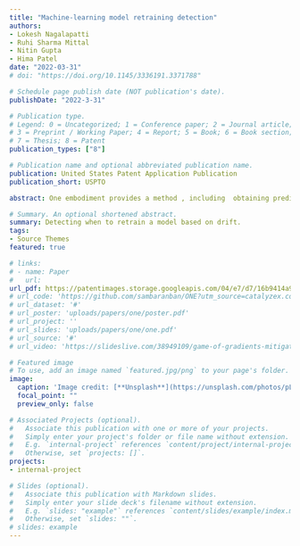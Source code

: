 ```yaml
---
title: "Machine-learning model retraining detection"
authors:
- Lokesh Nagalapatti
- Ruhi Sharma Mittal 
- Nitin Gupta
- Hima Patel
date: "2022-03-31"
# doi: "https://doi.org/10.1145/3336191.3371788"

# Schedule page publish date (NOT publication's date).
publishDate: "2022-3-31"

# Publication type.
# Legend: 0 = Uncategorized; 1 = Conference paper; 2 = Journal article;
# 3 = Preprint / Working Paper; 4 = Report; 5 = Book; 6 = Book section;
# 7 = Thesis; 8 = Patent
publication_types: ["8"]

# Publication name and optional abbreviated publication name.
publication: United States Patent Application Publication
publication_short: USPTO

abstract: One embodiment provides a method , including  obtaining predictions generated by a deployed machine - learning model ; generating , from the obtained redictions , a validation dataset comprising a plurality of data points, wherein the validation dataset is generated in view of user prefer ences related to desired performance metrics of the deployed machine - learning model ; ranking the plurality of data points of the validation dataset in view of the user preferences ; determining the deployed machine - learning model needs to be retrained by comparing the ranked plurality of data points to a training dataset used to train the deployed machine learning model and identifying , based upon the comparison, a quality of the deployed machine - learning model can be increased above a predetermined threshold ; and retraining the deployed machine learning model utilizing a new train ing dataset being based upon the validation dataset and the ranked plurality of data points

# Summary. An optional shortened abstract.
summary: Detecting when to retrain a model based on drift. 
tags:
- Source Themes
featured: true

# links:
# - name: Paper
#   url: 
url_pdf: https://patentimages.storage.googleapis.com/04/e7/d7/16b9414a9e3e23/US20220101186A1.pdf
# url_code: 'https://github.com/sambaranban/ONE?utm_source=catalyzex.com'
# url_dataset: '#'
# url_poster: 'uploads/papers/one/poster.pdf'
# url_project: ''
# url_slides: 'uploads/papers/one/one.pdf'
# url_source: '#'
# url_video: 'https://slideslive.com/38949109/game-of-gradients-mitigating-irrelevant-clients-in-federated-learning'

# Featured image
# To use, add an image named `featured.jpg/png` to your page's folder. 
image:
  caption: 'Image credit: [**Unsplash**](https://unsplash.com/photos/pLCdAaMFLTE)'
  focal_point: ""
  preview_only: false

# Associated Projects (optional).
#   Associate this publication with one or more of your projects.
#   Simply enter your project's folder or file name without extension.
#   E.g. `internal-project` references `content/project/internal-project/index.md`.
#   Otherwise, set `projects: []`.
projects:
- internal-project

# Slides (optional).
#   Associate this publication with Markdown slides.
#   Simply enter your slide deck's filename without extension.
#   E.g. `slides: "example"` references `content/slides/example/index.md`.
#   Otherwise, set `slides: ""`.
# slides: example
---
```

<!-- 
{{% callout note %}}
Click the *Cite* button above to demo the feature to enable visitors to import publication metadata into their reference management software.
{{% /callout %}}

{{% callout note %}}
Create your slides in Markdown - click the *Slides* button to check out the example.
{{% /callout %}}

Supplementary notes can be added here, including [code, math, and images](https://wowchemy.com/docs/writing-markdown-latex/). -->
